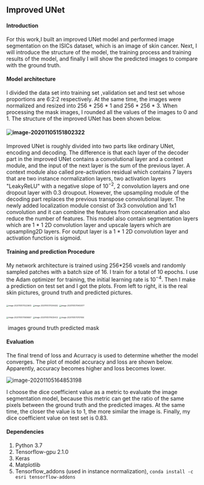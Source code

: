 ## Improved UNet 

#### Introduction

For this work,I built an improved UNet model and performed image segmentation on the ISICs dataset, which is an image of skin cancer. Next, I will introduce the structure of the model, the training process and training results of the model, and finally I will show the predicted images to compare with the ground truth.

#### Model architecture

 I divided the data set into training set ,validation set and test set whose proportions are 6:2:2 respectively. At the same time, the images were normalized and resized into 256 * 256 * 1 and 256 * 256 * 3. When processing the mask images, I rounded all the values of the images to 0 and 1. The structure of the improved UNet has been shown below.

#### ![image-20201105151802322](C:\Users\94432\AppData\Roaming\Typora\typora-user-images\image-20201105151802322.png)

Improved UNet is roughly divided into two parts like ordinary UNet, encoding and decoding. The difference is that each layer of the decoder part in the improved UNet contains a convolutional layer and a context module, and the input of the next layer is the sum of the previous layer. A context module also called pre-activation residual which contains 7 layers that are two instance normalization layers, two activation layers "LeakyReLU" with a negative slope of $10^{-2}$, 2 convolution layers and one dropout layer with 0.3 droupout. However, the upsampling module of the decoding part replaces the previous transpose convolutional layer. The newly added localization module consist of  3x3 convolution and 1x1 convolution and it can combine the features from concatenation and also reduce the number of features. This model also contain segmentation layers which are 1 * 1 2D convolution layer and upscale layers which are upsampling2D layers. For output layer is a  1 * 1 2D convolution layer and activation function is sigmoid. 

#### Training and prediction Procedure

My network architecture is trained using 256*256 voxels and randomly sampled patches with a batch size of 16. I train for a total of 10 epochs. I use the Adam optimizer for training, the initial learning rate is $10^{-4}$. Then I make a prediction on test set and I got the plots. From left to right, it is the real skin pictures, ground truth and predicted pictures.

<img src="C:\Users\94432\AppData\Roaming\Typora\typora-user-images\image-20201105170223803.png" alt="image-20201105170223803" style="zoom:33%;" /> <img src="C:\Users\94432\AppData\Roaming\Typora\typora-user-images\image-20201105170304262.png" alt="image-20201105170304262" style="zoom:33%;" /> <img src="C:\Users\94432\AppData\Roaming\Typora\typora-user-images\image-20201105170450077.png" alt="image-20201105170450077" style="zoom:33%;" />

<img src="C:\Users\94432\AppData\Roaming\Typora\typora-user-images\image-20201105170606667.png" alt="image-20201105170606667" style="zoom:33%;" /> <img src="C:\Users\94432\AppData\Roaming\Typora\typora-user-images\image-20201105170635433.png" alt="image-20201105170635433" style="zoom:33%;" /> <img src="C:\Users\94432\AppData\Roaming\Typora\typora-user-images\image-20201105170707656.png" alt="image-20201105170707656" style="zoom:33%;" />

​         images                                   ground truth                        predicted mask 

#### Evaluation 

The final trend of loss and Acurracy is used to determine whether the model converges. The plot of model accuracy and loss are shown below. Apparently, accuracy becomes higher and loss becomes lower.

![image-20201105164853198](C:\Users\94432\AppData\Roaming\Typora\typora-user-images\image-20201105164853198.png)

I choose the dice coefficient value as a metric to evaluate the image segmentation model, because this metric can get the ratio of the same pixels between the ground truth and the predicted images. At the same time, the closer the value is to 1, the more similar the image is. Finally, my dice coefficient value on test set is 0.83. 

#### Dependencies

1. Python 3.7
2. Tensorflow-gpu 2.1.0
3. Keras
4. Matplotlib
5. Tensorflow_addons (used in instance normalization), ```conda install -c esri tensorflow-addons```













